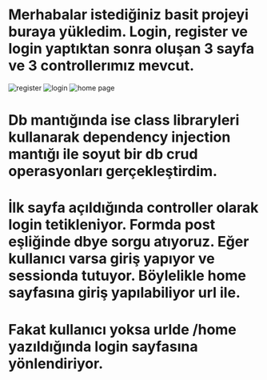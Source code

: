 # Merhabalar istediğiniz basit projeyi buraya yükledim. Login, register ve login yaptıktan sonra oluşan 3 sayfa ve 3 controllerımız mevcut.
![register](https://user-images.githubusercontent.com/50601213/185260957-bbf5c433-708b-40e5-8b13-56f13d268443.png)
![login](https://user-images.githubusercontent.com/50601213/185260958-b8420fee-7a6a-4159-ae5c-420a9f7adcca.png)
![home page](https://user-images.githubusercontent.com/50601213/185260969-ef55b657-8daf-43a0-8522-a66349de1053.png)

# Db mantığında ise class libraryleri kullanarak dependency injection mantığı ile soyut bir db crud operasyonları gerçekleştirdim.
# İlk sayfa açıldığında controller olarak login tetikleniyor. Formda post eşliğinde dbye sorgu atıyoruz. Eğer kullanıcı varsa giriş yapıyor ve sessionda tutuyor. Böylelikle home sayfasına giriş yapılabiliyor url ile.
# Fakat kullanıcı yoksa urlde /home yazıldığında login sayfasına yönlendiriyor.
